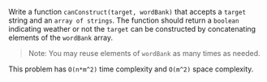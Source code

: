 Write a function `canConstruct(target, wordBank)` that accepts a `target` string and an `array of strings`.
The function should return a `boolean` indicating weather or not the `target` can be constructed by concatenating elements of the `wordBank` array.
> Note: You may reuse elements of `wordBank` as many times as needed.

This problem has `O(n*m^2)` time complexity and `O(m^2)` space complexity.